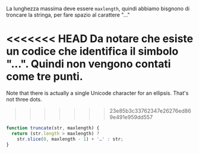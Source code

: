 La lunghezza massima deve essere `maxlength`, quindi abbiamo bisgnono di troncare la stringa, per fare spazio al carattere "..."

<<<<<<< HEAD
Da notare che esiste un codice che identifica il simbolo "...". Quindi non vengono contati come tre punti.
=======
Note that there is actually a single Unicode character for an ellipsis. That's not three dots.
>>>>>>> 23e85b3c33762347e26276ed869e491e959dd557

```js run demo
function truncate(str, maxlength) {
  return (str.length > maxlength) ?
    str.slice(0, maxlength - 1) + '…' : str;
}
```

